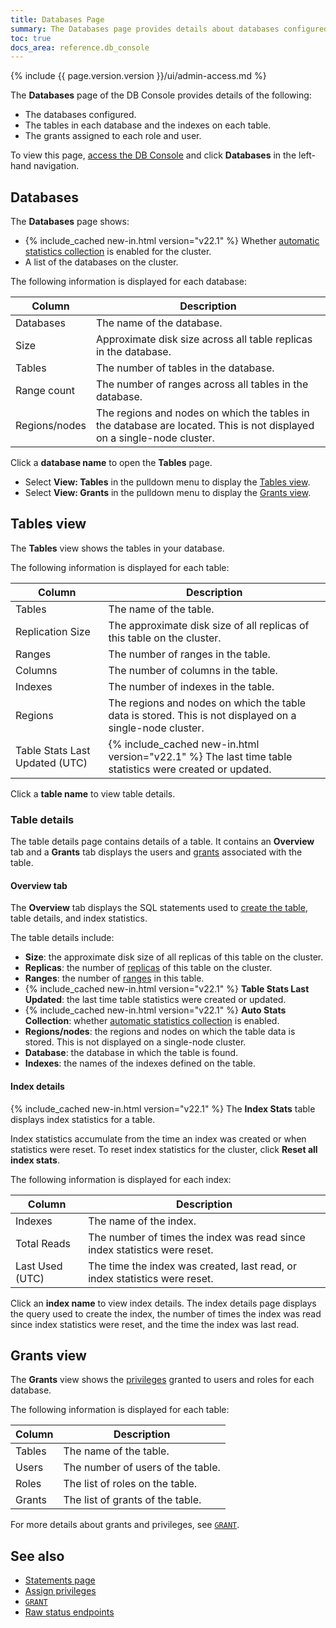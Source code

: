 ```yaml
---
title: Databases Page
summary: The Databases page provides details about databases configured, the tables in each database, and the grants assigned to each user.
toc: true
docs_area: reference.db_console
---
```


{% include {{ page.version.version }}/ui/admin-access.md %}

The **Databases** page of the DB Console provides details of the following:

- The databases configured.
- The tables in each database and the indexes on each table.
- The grants assigned to each role and user.

To view this page, [access the DB Console](ui-overview.html#db-console-access) and click **Databases** in the left-hand navigation.

## Databases

The **Databases** page shows:

- {% include_cached new-in.html version="v22.1" %} Whether [automatic statistics collection](cost-based-optimizer.html#control-automatic-statistics) is enabled for the cluster.
- A list of the databases on the cluster.

The following information is displayed for each database:

| Column        | Description                                                                                                             |
|---------------|-------------------------------------------------------------------------------------------------------------------------|
| Databases     | The name of the database.                                                                                               |
| Size          | Approximate disk size across all table replicas in the database.                                                        |
| Tables        | The number of tables in the database.                                                                                   |
| Range count   | The number of ranges across all tables in the  database.                                                                |
| Regions/nodes | The regions and nodes on which the tables in the database are located. This is not displayed on a single-node cluster.  |

Click a **database name** to open the **Tables** page.

-  Select **View: Tables** in the pulldown menu to display the [Tables view](#tables-view).
-  Select **View: Grants** in the pulldown menu to display the [Grants view](#grants-view).

## Tables view

The **Tables** view shows the tables in your database.

The following information is displayed for each table:

| Column           | Description                                                                                              |
|------------------|----------------------------------------------------------------------------------------------------------|
| Tables           | The name of the table.                                                                                   |
| Replication Size | The approximate disk size of all replicas of this table on the cluster.                                  |
| Ranges           | The number of ranges in the table.                                                                       |
| Columns          | The number of columns in the table.                                                                      |
| Indexes          | The number of indexes in the table.                                                                      |
| Regions          | The regions and nodes on which the table data is stored. This is not displayed on a single-node cluster. |
| Table Stats Last Updated (UTC) | {% include_cached new-in.html version="v22.1" %} The last time table statistics were created or updated.                                    |

Click a **table name** to view table details.

### Table details

The table details page contains details of a table. It contains an **Overview** tab and a **Grants** tab displays the users and [grants](grant.html) associated with the table.

#### Overview tab

The **Overview** tab displays the SQL statements used to [create the table](create-table.html), table details, and index statistics.

The table details include:

- **Size**: the approximate disk size of all replicas of this table on the cluster.
- **Replicas**: the number of [replicas](architecture/replication-layer.html) of this table on the cluster.
- **Ranges**: the number of [ranges](architecture/glossary.html#architecture-range) in this table.
- {% include_cached new-in.html version="v22.1" %} **Table Stats Last Updated**: the last time table statistics were created or updated.
- {% include_cached new-in.html version="v22.1" %} **Auto Stats Collection**: whether [automatic statistics collection](cost-based-optimizer.html#control-automatic-statistics) is enabled.
- **Regions/nodes**: the regions and nodes on which the table data is stored. This is not displayed on a single-node cluster.
- **Database**: the database in which the table is found.
- **Indexes**: the names of the indexes defined on the table.

#### Index details

{% include_cached new-in.html version="v22.1" %} The **Index Stats** table displays index statistics for a table.

Index statistics accumulate from the time an index was created or when statistics were reset. To reset index statistics for the cluster, click **Reset all index stats**.

The following information is displayed for each index:

| Column           | Description                                                                |
|------------------|----------------------------------------------------------------------------|
| Indexes          | The name of the index.                                                     |
| Total Reads      | The number of times the index was read since index statistics were reset.  |
| Last Used (UTC)  | The time the index was created, last read, or index statistics were reset. |

Click an **index name** to view index details. The index details page displays the query used to create the index, the number of times the index was read since index statistics were reset, and the time the index was last read.

## Grants view

The **Grants** view shows the [privileges](security-reference/authorization.html#managing-privileges) granted to users and roles for each database.

The following information is displayed for each table:

| Column     | Description                       |
|------------|-----------------------------------|
| Tables     | The name of the table.            |
| Users      | The number of users of the table. |
| Roles      | The list of roles on the table.   |
| Grants     | The list of grants of the table.  |

For more details about grants and privileges, see [`GRANT`](grant.html).

## See also

- [Statements page](ui-statements-page.html)
- [Assign privileges](security-reference/authorization.html#managing-privileges)
- [`GRANT`](grant.html)
- [Raw status endpoints](monitoring-and-alerting.html#raw-status-endpoints)
